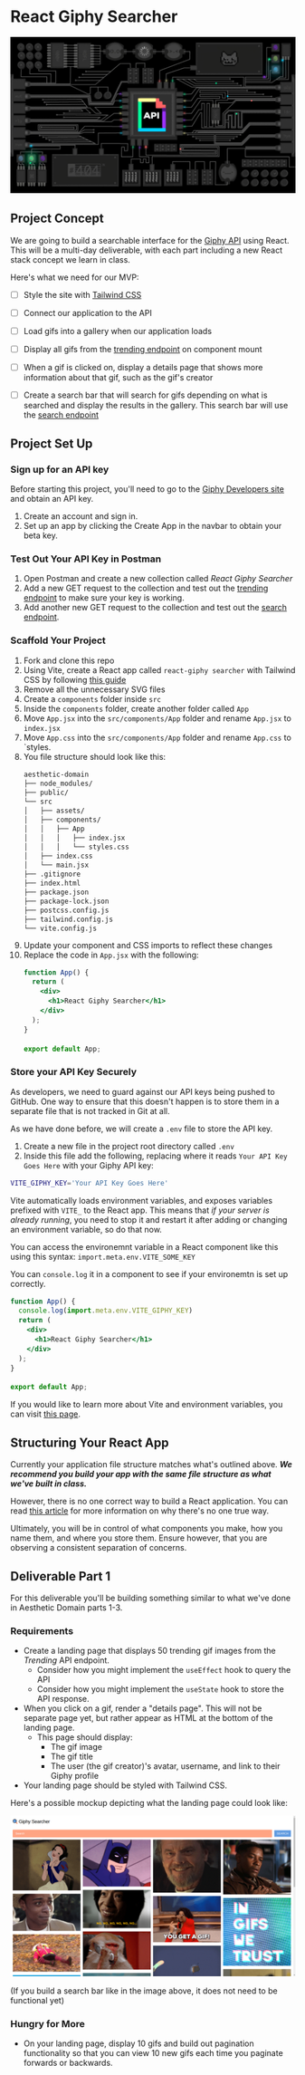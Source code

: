 # React Giphy Searcher
<p align="center"><img src="./repo_banner.gif" /></p>

## Project Concept
We are going to build a searchable interface for the [Giphy API](https://developers.giphy.com/) using React. This will be a multi-day deliverable, with each part including a new React stack concept we learn in class.

Here's what we need for our MVP:
- [ ] Style the site with [Tailwind CSS](https://tailwindcss.com/)
- [ ] Connect our application to the API
- [ ] Load gifs into a gallery when our application loads
- [ ] Display all gifs from the [trending endpoint](https://developers.giphy.com/docs/api/endpoint/#trending) on component mount
- [ ] When a gif is clicked on, display a details page that shows more information about that gif, such as the gif's creator
- [ ] Create a search bar that will search for gifs depending on what is searched and display the results in the gallery. This search bar will use the [search endpoint](https://developers.giphy.com/docs/api/endpoint/#search)


## Project Set Up
### Sign up for an API key
Before starting this project, you'll need to go to the [Giphy Developers site](https://developers.giphy.com/docs/api/) and obtain an API key.
1.  Create an account and sign in.
1.  Set up an app by clicking the Create App in the navbar to obtain your beta key.

### Test Out Your API Key in Postman
1. Open Postman and create a new collection called *React Giphy Searcher*
1. Add a new GET request to the collection and test out the [trending endpoint](https://developers.giphy.com/docs/api/endpoint/#trending) to make sure your key is working.
1. Add another new GET request to the collection and test out the [search endpoint](https://developers.giphy.com/docs/api/endpoint/#search).

### Scaffold Your Project
1. Fork and clone this repo
1. Using Vite, create a React app called `react-giphy searcher` with Tailwind CSS by following [this guide](https://tailwindcss.com/docs/guides/vite)
1. Remove all the unnecessary SVG files
1. Create a `components` folder inside `src`
1. Inside the `components` folder, create another folder called `App`
1. Move `App.jsx` into the `src/components/App` folder and rename `App.jsx` to `index.jsx`
1. Move `App.css` into the `src/components/App` folder and rename `App.css` to `styles.
1. You file structure should look like this:
    ```
    aesthetic-domain
    ├── node_modules/
    ├── public/
    └── src
    │   ├── assets/
    │   ├── components/
    │   │   ├── App
    │   │   │   ├── index.jsx
    │   │   │   └── styles.css
    │   ├── index.css
    │   └── main.jsx
    ├── .gitignore
    ├── index.html
    ├── package.json
    ├── package-lock.json
    ├── postcss.config.js
    ├── tailwind.config.js
    └── vite.config.js
    ```
1. Update your component and CSS imports to reflect these changes
1. Replace the code in `App.jsx` with the following:
    ```jsx
    function App() {
      return (
        <div>
          <h1>React Giphy Searcher</h1>
        </div>
      );
    }

    export default App;
    ```

### Store your API Key Securely
As developers, we need to guard against our API keys being pushed to GitHub. One way to ensure that this doesn't happen is to store them in a separate file that is not tracked in Git at all.

As we have done before, we will create a `.env` file to store the API key.

1. Create a new file in the project root directory called `.env`
1. Inside this file add the following, replacing where it reads `Your API Key Goes Here` with your Giphy API key:
```bash
VITE_GIPHY_KEY='Your API Key Goes Here'
```

Vite automatically loads environment variables, and exposes variables prefixed with `VITE_` to the React app. This means that _if your server is already running_, you need to stop it and restart it after adding or changing an environment variable, so do that now.

You can access the environemnt variable in a React component like this using this syntax:
`import.meta.env.VITE_SOME_KEY`

You can `console.log` it in a component to see if your environemtn is set up correctly.
```jsx
function App() {
  console.log(import.meta.env.VITE_GIPHY_KEY)
  return (
    <div>
      <h1>React Giphy Searcher</h1>
    </div>
  );
}

export default App;
```

If you would like to learn more about Vite and environment variables, you can visit [this page](https://vitejs.dev/guide/env-and-mode.html).

## Structuring Your React App
Currently your application file structure matches what's outlined above. ***We recommend you build your app with the same file structure as what we've built in class.***

However, there is no one correct way to build a React application. You can read [this article](https://david-gilbertson.medium.com/the-100-correct-way-to-structure-a-react-app-or-why-theres-no-such-thing-3ede534ef1ed) for more information on why there's no one true way. 

Ultimately, you will be in control of what components you make, how you name them, and where you store them. Ensure however, that you are observing a consistent separation of concerns.


## Deliverable Part 1
For this deliverable you'll be building something similar to what we've done in Aesthetic Domain parts 1-3. 

### Requirements
- Create a landing page that displays 50 trending gif images from the *Trending* API endpoint.
    - Consider how you might implement the `useEffect` hook to query the API
    - Consider how you might implement the `useState` hook to store the API response.
- When you click on a gif, render a "details page". This will not be separate page yet, but rather appear as HTML at the bottom of the landing page.
    - This page should display: 
        - The gif image
        - The gif title
        - The user (the gif creator)'s avatar, username, and link to their Giphy profile
- Your landing page should be styled with Tailwind CSS.

Here's a possible mockup depicting what the landing page could look like:

![Landing Page](./trending.png)

(If you build a search bar like in the image above, it does not need to be functional yet)

### Hungry for More
- On your landing page, display 10 gifs and build out pagination functionality so that you can view 10 new gifs each time you paginate forwards or backwards.

